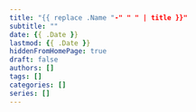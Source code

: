 ```yaml
---
title: "{{ replace .Name "-" " " | title }}"
subtitle: ""
date: {{ .Date }}
lastmod: {{ .Date }}
hiddenFromHomePage: true
draft: false
authors: []
tags: []
categories: []
series: []
---
```


